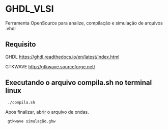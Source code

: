 # GHDL_VLSI
Ferramenta OpenSource para analize, compilação e simulação de arquivos .vhdl

## Requisito 

 GHDL https://ghdl.readthedocs.io/en/latest/index.html<Paste>
 
 GTKWAVE http://gtkwave.sourceforge.net/

## Executando o arquivo compila.sh no terminal linux
```bash
 ./compila.sh
```
Apos finalizar, abrir o arquivo de ondas.

```bash
 gtkwave simulação.ghw
```

